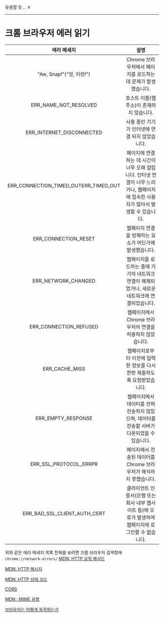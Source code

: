 유용할 듯... ㅎ

---
# 크롬 브라우저 에러 읽기
|에러 메세지 |설명
|:---:|:---:|
|"Aw, Snap!"("앗, 이런!")|Chrome 브라우저에서 페이지를 로드하는 데 문제가 발생했습니다.|
|ERR_NAME_NOT_RESOLVED|호스트 이름(웹 주소)이 존재하지 않습니다.|
|ERR_INTERNET_DISCONNECTED|사용 중인 기기가 인터넷에 연결 되지 않았습니다.|
|ERR_CONNECTION_TIMED_OUTERR_TIMED_OUT|페이지에 연결하는 데 시간이 너무 오래 걸립니다. 인터넷 연결이 너무 느리거나, 웹페이지에 접속한 사용자가 많아서 발생할 수 있습니다.|
|ERR_CONNECTION_RESET|웹페이지 연결을 방해하는 요소가 어딘가에 발생했습니다.|
|ERR_NETWORK_CHANGED|웹페이지를 로드하는 중에 기기의 네트워크 연결이 해제되었거나, 새로운 네트워크에 연결되었습니다.|
|ERR_CONNECTION_REFUSED|웹페이지에서 Chrome 브라우저의 연결을 허용하지 않았습니다.|
|ERR_CACHE_MISS|웹페이지로부터 이전에 입력한 정보를 다시 한번 제출하도록 요청받았습니다.|
|ERR_EMPTY_RESPONSE|웹페이지에서 데이터를 전혀 전송하지 않았으며, 데이터를 전송할 서버가 다운되었을 수 있습니다.|
|ERR_SSL_PROTOCOL_ERRPR|페이지에서 전송된 데이터를 Chrome 브라우저가 해석하지 못했습니다.|
|ERR_BAD_SSL_CLIENT_AUTH_CERT|클라이언트 인증서(은행 또는 회사 내부 웹사이트 등)에 오류가 발생하여 웹페이지에 로그인할 수 없습니다.|

위와 같은 에러 메세지 목록 전체를 보려면 크롬 브라우저 검색창에 `chrome://network-errors/` 
[MDN: HTTP 요청 메서드](https://developer.mozilla.org/ko/docs/Web/HTTP/Methods)


[MDN: HTTP 메시지](https://developer.mozilla.org/ko/docs/Web/HTTP/Messages)


[MDN: HTTP 상태 코드](https://developer.mozilla.org/ko/docs/Web/HTTP/Status)


[CORS](https://developer.mozilla.org/en-US/docs/Web/HTTP/CORS)


[MDN : MIME 유형](https://developer.mozilla.org/ko/docs/Web/HTTP/Basics_of_HTTP/MIME_types)


[브라우저는 어떻게 동작하는가](https://d2.naver.com/helloworld/59361)

